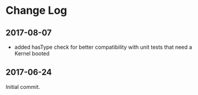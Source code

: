 Change Log
==========

2017-08-07
----------

 * added hasType check for better compatibility with unit tests that need a Kernel booted

2017-06-24
----------

Initial commit.
